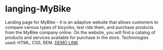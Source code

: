 # langing-MyBike
Landing page for MyBike - it is an adaptive website that allows customers to compare various types of bicycles, test ride them, and purchase products from the MyBike company online.
On the website, you will find a catalog of products and services available for purchase in the store.
Technologies used: HTML, CSS, BEM.
[DEMO LINK](https://MarianVolytskyi.github.io/landing-MyBike/)
